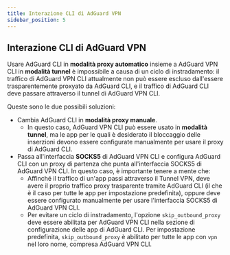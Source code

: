 ```yaml
---
title: Interazione CLI di AdGuard VPN
sidebar_position: 5
---
```


## Interazione CLI di AdGuard VPN

Usare AdGuard CLI in **modalità proxy automatico** insieme a AdGuard VPN CLI in **modalità tunnel** è impossibile a causa di un ciclo di instradamento: il traffico di AdGuard VPN CLI attualmente non può essere escluso dall'essere trasparentemente proxyato da AdGuard CLI, e il traffico di AdGuard CLI deve passare attraverso il tunnel di AdGuard VPN CLI.

Queste sono le due possibili soluzioni:

- Cambia AdGuard CLI in **modalità proxy manuale**.
    - In questo caso, AdGuard VPN CLI può essere usato in **modalità tunnel**, ma le app per le quali è desiderato il bloccaggio delle inserzioni devono essere configurate manualmente per usare il proxy di AdGuard CLI.
- Passa all'interfaccia **SOCKS5** di AdGuard VPN CLI e configura AdGuard CLI con un proxy di partenza che punta all'interfaccia SOCKS5 di AdGuard VPN CLI. In questo caso, è importante tenere a mente che:
    - Affinché il traffico di un'app passi attraverso il Tunnel VPN, deve avere il proprio traffico proxy trasparente tramite AdGuard CLI (il che è il caso per tutte le app per impostazione predefinita), oppure deve essere configurato manualmente per usare l'interfaccia SOCKS5 di AdGuard VPN CLI.
    - Per evitare un ciclo di instradamento, l'opzione `skip_outbound_proxy` deve essere abilitata per AdGuard VPN CLI nella sezione di configurazione delle app di AdGuard CLI. Per impostazione predefinita, `skip_outbound_proxy` è abilitato per tutte le app con `vpn` nel loro nome, compresa AdGuard VPN CLI.

